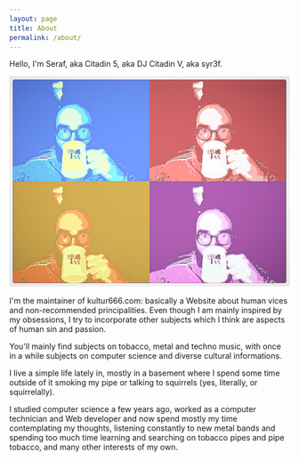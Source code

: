 ```yaml
---
layout: page
title: About
permalink: /about/
---
```


Hello, I'm Seraf, aka Citadin 5, aka DJ Citadin V, aka syr3f.

![Me, Seraf aka syr3f](/docs/assets/images/comicwebcam-photo1-reversed.jpeg)

I'm the maintainer of kultur666.com: basically a Website about human vices and non-recommended principalities. Even though I am mainly inspired by my obsessions, I try to incorporate other subjects which I think are aspects of human sin and passion.

You'll mainly find subjects on tobacco, metal and techno music, with once in a while subjects on computer science and diverse cultural informations.

I live a simple life lately in, mostly in a basement where I spend some time outside of it smoking my pipe or talking to squirrels (yes, literally, or squirrelally).

I studied computer science a few years ago, worked as a computer technician and Web developer and now spend mostly my time contemplating my thoughts, listening constantly to new metal bands and spending too much time learning and searching on tobacco pipes and pipe tobacco, and many other interests of my own.
